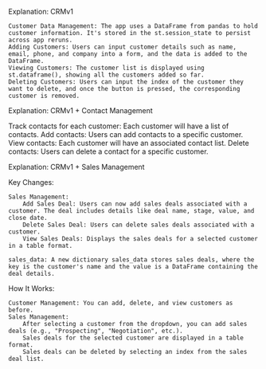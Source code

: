 Explanation: CRMv1

    Customer Data Management: The app uses a DataFrame from pandas to hold customer information. It's stored in the st.session_state to persist across app reruns.
    Adding Customers: Users can input customer details such as name, email, phone, and company into a form, and the data is added to the DataFrame.
    Viewing Customers: The customer list is displayed using st.dataframe(), showing all the customers added so far.
    Deleting Customers: Users can input the index of the customer they want to delete, and once the button is pressed, the corresponding customer is removed.

Explanation: CRMv1 + Contact Management

Track contacts for each customer: Each customer will have a list of contacts.
Add contacts: Users can add contacts to a specific customer.
View contacts: Each customer will have an associated contact list.
Delete contacts: Users can delete a contact for a specific customer.

Explanation:  CRMv1 + Sales Management

Key Changes:

    Sales Management:
        Add Sales Deal: Users can now add sales deals associated with a customer. The deal includes details like deal name, stage, value, and close date.
        Delete Sales Deal: Users can delete sales deals associated with a customer.
        View Sales Deals: Displays the sales deals for a selected customer in a table format.

    sales_data: A new dictionary sales_data stores sales deals, where the key is the customer's name and the value is a DataFrame containing the deal details.

How It Works:

    Customer Management: You can add, delete, and view customers as before.
    Sales Management:
        After selecting a customer from the dropdown, you can add sales deals (e.g., "Prospecting", "Negotiation", etc.).
        Sales deals for the selected customer are displayed in a table format.
        Sales deals can be deleted by selecting an index from the sales deal list.




    


    
